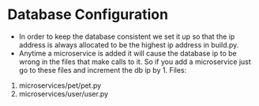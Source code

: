 # Database Configuration

- In order to keep the database consistent we set it up so that the ip address is always allocated to be the highest ip address in build.py. 
- Anytime a microservice is added it will cause the database ip to be wrong in the files that make calls to it. So if you add a microservice just go to these files and increment the db ip by 1. 
Files: 
1. microservices/pet/pet.py
2. microservices/user/user.py
